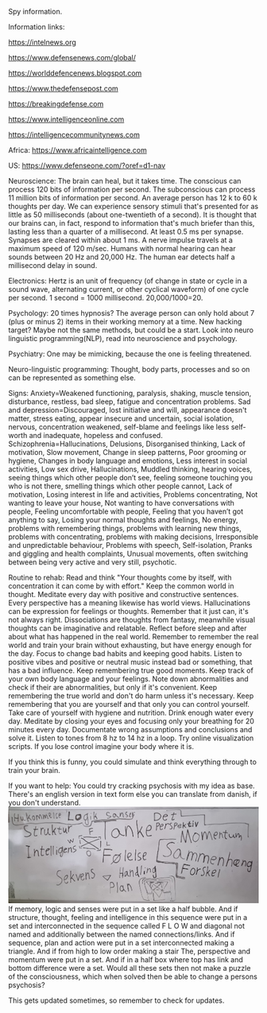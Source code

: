 Spy information.

Information links:

https://intelnews.org

https://www.defensenews.com/global/

https://worlddefencenews.blogspot.com

https://www.thedefensepost.com

https://breakingdefense.com

https://www.intelligenceonline.com

https://intelligencecommunitynews.com

Africa: https://www.africaintelligence.com

US: https://www.defenseone.com/?oref=d1-nav


Neuroscience:
The brain can heal, but it takes time.
The conscious can process 120 bits of information per second.
The subconscious can process 11 million bits of information per second.
An average person has 12 k to 60 k thoughts per day.
We can experience sensory stimuli that's presented for as little as 50 milliseconds (about one-twentieth of a second). It is thought that our brains can, in fact, respond to information that's much briefer than this, lasting less than a quarter of a millisecond.
At least 0.5 ms per synapse. Synapses are cleared within about 1 ms.
A nerve impulse travels at a maximum speed of 120 m/sec.
Humans with normal hearing can hear sounds between 20 Hz and 20,000 Hz.
The human ear detects half a millisecond delay in sound.

Electronics:
Hertz is an unit of frequency (of change in state or cycle in a sound wave, alternating current, or other cyclical waveform) of one cycle per second.
1 second = 1000 millisecond. 20,000/1000=20.

Psychology:
20 times hypnosis?
The average person can only hold about 7 (plus or minus 2) items in their working memory at a time. New hacking target? Maybe not the same methods, but could be a start. Look into neuro linguistic programming(NLP), read into neuroscience and psychology.

Psychiatry:
One may be mimicking, because the one is feeling threatened.

Neuro-linguistic programming:
Thought, body parts, processes and so on can be represented as something else.

Signs:
Anxiety=Weakened functioning, paralysis, shaking, muscle tension, disturbance, restless, bad sleep, fatigue and concentration problems.
Sad and depression=Discouraged, lost initiative and will, appearance doesn't matter, stress eating, appear insecure and uncertain, social isolation, nervous, concentration weakened, self-blame and feelings like less self-worth and inadequate, hopeless and confused.
Schizophrenia=Hallucinations, Delusions, Disorganised thinking, Lack of motivation, Slow movement, Change in sleep patterns, Poor grooming or hygiene, Changes in body language and emotions, Less interest in social activities, Low sex drive, Hallucinations, Muddled thinking, hearing voices, seeing things which other people don’t see, feeling someone touching you who is not there, smelling things which other people cannot, Lack of motivation, Losing interest in life and activities, Problems concentrating, Not wanting to leave your house, Not wanting to have conversations with people, Feeling uncomfortable with people, Feeling that you haven’t got anything to say, Losing your normal thoughts and feelings, No energy, problems with remembering things, problems with learning new things, problems with concentrating, problems with making decisions, Irresponsible and unpredictable behaviour, Problems with speech, Self-isolation, Pranks and giggling and health complaints, Unusual movements, often switching between being very active and very still, psychotic.

Routine to rehab:
Read and think "Your thoughts come by itself, with concentration it can come by with effort."
Keep the common world in thought.
Meditate every day with positive and constructive sentences.
Every perspective has a meaning likewise has world views.
Hallucinations can be expression for feelings or thoughts. Remember that it just can, it's not always right.
Dissociations are thoughts from fantasy, meanwhile visual thoughts can be imaginative and relatable.
Reflect before sleep and after about what has happened in the real world.
Remember to remember the real world and train your brain without exhausting, but have energy enough for the day.
Focus to change bad habits and keeping good habits. Listen to positive vibes and positive or neutral music instead bad or something, that has a bad influence. Keep remembering true good moments. Keep track of your own body language and your feelings. Note down abnormalities and check if their are abnormalities, but only if it's convenient. Keep remembering the true world and don't do harm unless it's necessary. Keep remembering that you are yourself and that only you can control yourself.
Take care of yourself with hygiene and nutrition.
Drink enough water every day.
Meditate by closing your eyes and focusing only your breathing for 20 minutes every day.
Documentate wrong assumptions and conclusions and solve it. Listen to tones from 8  hz to 14 hz in a loop. Try online visualization scripts. If you lose control imagine your body where it is.

If you think this is funny, you could simulate and think everything through to train your brain.

If you want to help:
You could try cracking psychosis with my idea as base. There's an english version in text form else you can translate from danish, if you don't understand. ![Psychosis structure model](https://github.com/DearestDreamWish/spy-information/blob/main/20221005_123606.jpg)If memory, logic and senses were put in a set like a half bubble. And if structure, thought, feeling and intelligence in this sequence were put in a set and interconnected in the sequence called F L O W and diagonal not named and additionally between the named connections/links. And if sequence, plan and action were put in a set interconnected making a triangle. And if from high to low order making a stair The, perspective and momentum were put in a set. And if in a half box where top has link and bottom difference were a set. Would all these sets then not make a puzzle of the consciousness, which when solved then be able to change a persons psychosis?

This gets updated sometimes, so remember to check for updates.
